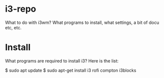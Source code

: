 # i3-repo
What to do with i3wm? What programs to install, what settings, a bit of docu etc, etc.

# Install
What programs are required to install i3? Here is the list:

$ sudo apt update
$ sudo apt-get install i3 rofi compton i3blocks
